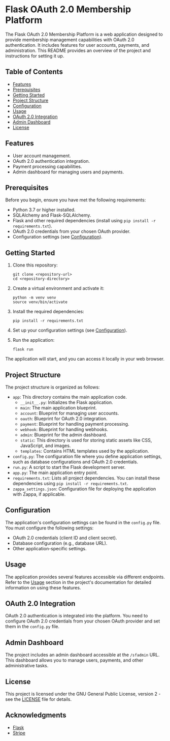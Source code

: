 # Flask OAuth 2.0 Membership Platform

The Flask OAuth 2.0 Membership Platform is a web application designed to provide membership management capabilities with OAuth 2.0 authentication. It includes features for user accounts, payments, and administration. This README provides an overview of the project and instructions for setting it up.

## Table of Contents

- [Features](#features)
- [Prerequisites](#prerequisites)
- [Getting Started](#getting-started)
- [Project Structure](#project-structure)
- [Configuration](#configuration)
- [Usage](#usage)
- [OAuth 2.0 Integration](#oauth-20-integration)
- [Admin Dashboard](#admin-dashboard)
- [License](#license)

## Features

- User account management.
- OAuth 2.0 authentication integration.
- Payment processing capabilities.
- Admin dashboard for managing users and payments.

## Prerequisites

Before you begin, ensure you have met the following requirements:

- Python 3.7 or higher installed.
- SQLAlchemy and Flask-SQLAlchemy.
- Flask and other required dependencies (install using `pip install -r requirements.txt`).
- OAuth 2.0 credentials from your chosen OAuth provider.
- Configuration settings (see [Configuration](#configuration)).

## Getting Started

1. Clone this repository:

   ```shell
   git clone <repository-url>
   cd <repository-directory>
   ```

2. Create a virtual environment and activate it:

   ```shell
   python -m venv venv
   source venv/bin/activate
   ```

3. Install the required dependencies:

   ```shell
   pip install -r requirements.txt
   ```

4. Set up your configuration settings (see [Configuration](#configuration)).

5. Run the application:

   ```shell
   flask run
   ```

The application will start, and you can access it locally in your web browser.

## Project Structure

The project structure is organized as follows:

- `app`: This directory contains the main application code.
  - `__init__.py`: Initializes the Flask application.
  - `main`: The main application blueprint.
  - `account`: Blueprint for managing user accounts.
  - `oauth`: Blueprint for OAuth 2.0 integration.
  - `payment`: Blueprint for handling payment processing.
  - `webhook`: Blueprint for handling webhooks.
  - `admin`: Blueprint for the admin dashboard.
  - `static`: This directory is used for storing static assets like CSS, JavaScript, and images.
  - `templates`: Contains HTML templates used by the application.
- `config.py`: The configuration file where you define application settings, such as database configurations and OAuth 2.0 credentials.
- `run.py`: A script to start the Flask development server.
- `app.py`: The main application entry point.
- `requirements.txt`: Lists all project dependencies. You can install these dependencies using `pip install -r requirements.txt`.
- `zappa_settings.json`: Configuration file for deploying the application with Zappa, if applicable.


## Configuration

The application's configuration settings can be found in the `config.py` file. You must configure the following settings:

- OAuth 2.0 credentials (client ID and client secret).
- Database configuration (e.g., database URL).
- Other application-specific settings.

## Usage

The application provides several features accessible via different endpoints. Refer to the [Usage](#usage) section in the project's documentation for detailed information on using these features.

## OAuth 2.0 Integration

OAuth 2.0 authentication is integrated into the platform. You need to configure OAuth 2.0 credentials from your chosen OAuth provider and set them in the `config.py` file.

## Admin Dashboard

The project includes an admin dashboard accessible at the `/sfadmin` URL. This dashboard allows you to manage users, payments, and other administrative tasks.

## License

This project is licensed under the GNU General Public License, version 2 - see the [LICENSE](LICENSE) file for details.

## Acknowledgments

- [Flask](https://flask.palletsprojects.com/)
- [Stripe](https://stripe.com/docs/api)

